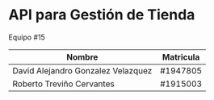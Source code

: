 # API para Gestión de Tienda
Equipo #15

| Nombre      | Matricula |
| ----------- | ----------- |
| David Alejandro Gonzalez Velazquez | #1947805 |
| Roberto Treviño Cervantes | #1915003 |
